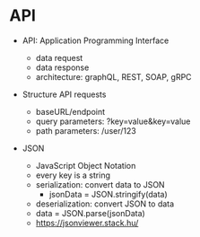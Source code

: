 # API
- API: Application Programming Interface
    - data request
    - data response
    - architecture: graphQL, REST, SOAP, gRPC

- Structure API requests
    - baseURL/endpoint
    - query parameters: ?key=value&key=value
    - path parameters: /user/123

- JSON
    - JavaScript Object Notation
    - every key is a string
    - serialization: convert data to JSON
        - jsonData = JSON.stringify(data)
    - deserialization: convert JSON to data
    - data = JSON.parse(jsonData)
    - https://jsonviewer.stack.hu/